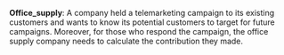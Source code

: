 **Office_supply**: A company held a telemarketing campaign to its existing customers and wants to know its potential customers to target for future campaigns. Moreover, for those who respond the campaign, the office supply company needs to calculate the contribution they made.

